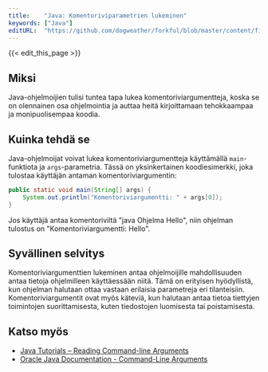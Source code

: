 ```yaml
---
title:    "Java: Komentoriviparametrien lukeminen"
keywords: ["Java"]
editURL:  "https://github.com/dogweather/forkful/blob/master/content/fi/java/reading-command-line-arguments.md"
---
```


{{< edit_this_page >}}

## Miksi

Java-ohjelmoijien tulisi tuntea tapa lukea komentoriviargumentteja, koska se on olennainen osa ohjelmointia ja auttaa heitä kirjoittamaan tehokkaampaa ja monipuolisempaa koodia.

## Kuinka tehdä se

Java-ohjelmoijat voivat lukea komentoriviargumentteja käyttämällä `main`-funktiota ja `args`-parametria. Tässä on yksinkertainen koodiesimerkki, joka tulostaa käyttäjän antaman komentoriviargumentin:

```java
public static void main(String[] args) {
    System.out.println("Komentoriviargumentti: " + args[0]);
}
```

Jos käyttäjä antaa komentoriviltä "java Ohjelma Hello", niin ohjelman tulostus on "Komentoriviargumentti: Hello".

## Syvällinen selvitys

Komentoriviargumenttien lukeminen antaa ohjelmoijille mahdollisuuden antaa tietoja ohjelmilleen käyttäessään niitä. Tämä on erityisen hyödyllistä, kun ohjelman halutaan ottaa vastaan erilaisia parametreja eri tilanteisiin. Komentoriviargumentit ovat myös käteviä, kun halutaan antaa tietoa tiettyjen toimintojen suorittamisesta, kuten tiedostojen luomisesta tai poistamisesta.

## Katso myös

- [Java Tutorials – Reading Command-line Arguments](https://www.tutorialspoint.com/java_programming/java_command_line_arguments.htm)
- [Oracle Java Documentation - Command-Line Arguments](https://docs.oracle.com/javase/tutorial/essential/environment/cmdLineArgs.html)